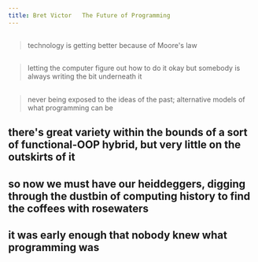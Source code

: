 ```yaml
---
title: Bret Victor   The Future of Programming
---
```


##
> technology is getting better because of Moore's law
##
> letting the computer figure out how to do it
okay but somebody is always writing the bit underneath it
## 
> never being exposed to the ideas of the past; alternative models of what programming can be
## there's great variety within the bounds of a sort of functional-OOP hybrid, but very little on the outskirts of it
## so now we must have our heiddeggers, digging through the dustbin of computing history to find the coffees with rosewaters
## it was early enough that nobody knew what programming was
